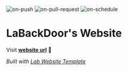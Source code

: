 
  ![on-push](../../actions/workflows/on-push.yaml/badge.svg)
  ![on-pull-request](../../actions/workflows/on-pull-request.yaml/badge.svg)
  ![on-schedule](../../actions/workflows/on-schedule.yaml/badge.svg)

  # LaBackDoor's Website

  Visit **[website url](#)** 🚀

  _Built with [Lab Website Template](https://greene-lab.gitbook.io/lab-website-template-docs)_
